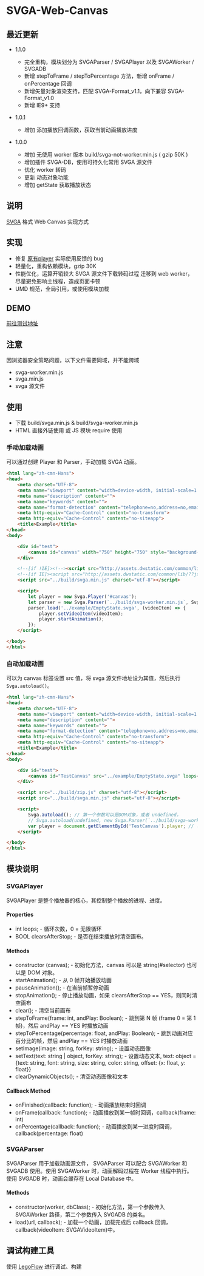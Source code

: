 # SVGA-Web-Canvas

## 最近更新

* 1.1.0
	* 完全重构，模块划分为 SVGAParser / SVGAPlayer 以及 SVGAWorker / SVGADB
	* 新增 stepToFrame / stepToPercentage 方法，新增 onFrame / onPercentage 回调
	* 新增矢量对象渲染支持，匹配 SVGA-Format_v1.1，向下兼容 SVGA-Format_v1.0
    * 新增 IE9+ 支持

* 1.0.1
	* 增加 添加播放回调函数，获取当前动画播放进度
* 1.0.0
	* 增加 无使用 worker 版本 build/svga-not-worker.min.js ( gzip 50K )
	* 增加插件 SVGA-DB，使用可持久化常用 SVGA 源文件
	* 优化 worker 转码
	* 更新 动态对象功能
	* 增加 getState 获取播放状态

## 说明

[SVGA](http://code.yy.com/ued/SVGA-Format) 格式 Web Canvas 实现方式

## 实现

* 修复 [原有player](http://code.yy.com/ued/SVGAPlayer-WebCanvas) 实际使用反馈的 bug
* 轻量化，重构依赖模块，gzip 30K
* 性能优化，运算开销较大 SVGA 源文件下载转码过程 迁移到 web worker，尽量避免影响主线程，造成页面卡顿
* UMD 规范，全局引用，或使用模块加载

## DEMO

[前往测试地址](http://legox.yy.com/svga/svgaplayer/)

## 注意

因浏览器安全策略问题，以下文件需要同域，并不能跨域

* svga-worker.min.js
* svga.min.js
* svga 源文件

## 使用

* 下载 build/svga.min.js & build/svga-worker.min.js
* HTML 直接外链使用 或 JS 模块 require 使用

### 手动加载动画

可以通过创建 Player 和 Parser，手动加载 SVGA 动画。

```html
<html lang="zh-cmn-Hans">
<head>
    <meta charset="UTF-8">
    <meta name="viewport" content="width=device-width, initial-scale=1.0, user-scalable=0, minimum-scale=1.0, maximum-scale=1.0">
    <meta name="description" content="">
    <meta name="keywords" content="">
    <meta name="format-detection" content="telephone=no,address=no,email=no">
    <meta http-equiv="Cache-Control" content="no-transform">
    <meta http-equiv="Cache-Control" content="no-siteapp">
    <title>Example</title>
</head>
<body>

    <div id="test">
        <canvas id="canvas" width="750" height="750" style="background-color: #000000"></canvas>
    </div>

    <!--[if !IE]><!--><script src="http://assets.dwstatic.com/common/lib/yyzip/0.0.1/yyzip.min.js" charset="utf-8"></script><!--<![endif]-->
    <!--[if IE]><script src="http://assets.dwstatic.com/common/lib/??jszip/3.1.3/jszip.min.js,jszip/3.1.3/jszip-utils.min.js,jszip/3.1.3/jszip-utils-ie.min.js" charset="utf-8"></script><![endif]-->
	<script src="../build/svga.min.js" charset="utf-8"></script>

	<script>
        let player = new Svga.Player('#canvas');
        let parser = new Svga.Parser(`../build/svga-worker.min.js`, Svga.DB); // 可以不传任何参数，达到不使用 Worker，不使用 DB 的目的。
        parser.load('../example/EmptyState.svga', (videoItem) => {
            player.setVideoItem(videoItem);
            player.startAnimation();
        });
	</script>

</body>
</html>
```

### 自动加载动画

可以为 canvas 标签设置 src 值，将 svga 源文件地址设为其值，然后执行 ```Svga.autoload()```。

```html
<html lang="zh-cmn-Hans">
<head>
    <meta charset="UTF-8">
    <meta name="viewport" content="width=device-width, initial-scale=1.0, user-scalable=0, minimum-scale=1.0, maximum-scale=1.0">
    <meta name="description" content="">
    <meta name="keywords" content="">
    <meta name="format-detection" content="telephone=no,address=no,email=no">
    <meta http-equiv="Cache-Control" content="no-transform">
    <meta http-equiv="Cache-Control" content="no-siteapp">
    <title>Example</title>
</head>
<body>

    <div id="test">
        <canvas id="TestCanvas" src="../example/EmptyState.svga" loops="0" clearsAfterStop="true" style="background-color: #000000; width: 500px; height: 500px;"></canvas>
    </div>

    <script src="../build/zip.js" charset="utf-8"></script>
	<script src="../build/svga.min.js" charset="utf-8"></script>

	<script>
        Svga.autoload(); // 第一个参数可以是DOM对象，或者 undefined。
        // Svga.autoload(undefined, new Svga.Parser(`../build/svga-worker.min.js`, Svga.DB)); // 可以自定义一个 Parser， 以启用 Worker 和 DB。
        var player = document.getElementById('TestCanvas').player; // 可以通过这种方式取得 SVGAPlayer 对象，直接操纵动画。
	</script>

</body>
</html>
```

## 模块说明

### SVGAPlayer

SVGAPlayer 是整个播放器的核心，其控制整个播放的进程、进度。

#### Properties

* int loops; - 循环次数，0 = 无限循环
* BOOL clearsAfterStop; - 是否在结束播放时清空画布。

#### Methods

* constructor (canvas); - 初始化方法，canvas 可以是 string(#selector) 也可以是 DOM 对象。
* startAnimation(); - 从 0 帧开始播放动画
* pauseAnimation(); - 在当前帧暂停动画
* stopAnimation(); - 停止播放动画，如果 clearsAfterStop == YES，则同时清空画布
* clear(); - 清空当前画布
* stepToFrame(frame: int, andPlay: Boolean); - 跳到第 N 帧 (frame 0 = 第 1 帧)，然后 andPlay == YES 时播放动画
* stepToPercentage(percentage: float, andPlay: Boolean); - 跳到动画对应百分比的帧，然后 andPlay == YES 时播放动画
* setImage(image: string, forKey: string); - 设置动态图像
* setText(text: string | object, forKey: string); - 设置动态文本, text: object = {text: string, font: string, size: string, color: string, offset: {x: float, y: float}}
* clearDynamicObjects(); - 清空动态图像和文本

#### Callback Method
* onFinished(callback: function); - 动画播放结束时回调
* onFrame(callback: function); - 动画播放到某一帧时回调，callback(frame: int)
* onPercentage(callback: function); - 动画播放到某一进度时回调，callback(percentage: float)

### SVGAParser

SVGAParser 用于加载动画源文件， SVGAParser 可以配合 SVGAWorker 和 SVGADB 使用。使用 SVGAWorker 时，动画解码过程在 Worker 线程中执行。 使用 SVGADB 时，动画会缓存在 Local Database 中。

#### Methods

* constructor(worker, dbClass); - 初始化方法，第一个参数传入 SVGAWorker 路径，第二个参数传入 SVGADB 的类名。
* load(url, callback); - 加载一个动画，加载完成后 callback 回调，callback(videoItem: SVGAVideoItem)中。

## 调试构建工具

使用 [LegoFlow](http://legox.yy.com/md/book/LegoFlow/) 进行调试、构建
